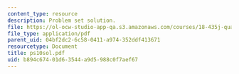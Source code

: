 ```yaml
---
content_type: resource
description: Problem set solution.
file: https://ol-ocw-studio-app-qa.s3.amazonaws.com/courses/18-435j-quantum-computation-fall-2003/b894c67401d63544a9d5988c0f7aef67_ps10sol.pdf
file_type: application/pdf
parent_uid: 04bf2dc2-6c58-0411-a974-352ddf413671
resourcetype: Document
title: ps10sol.pdf
uid: b894c674-01d6-3544-a9d5-988c0f7aef67
---
```

